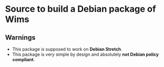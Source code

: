 # Source to build a Debian package of Wims


## Warnings

* This package is supposed to work on **Debian Stretch**.
* This package is very simple by design and absolutely **not Debian policy compliant**.


